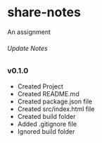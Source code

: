 # share-notes
An assignment

 
###### Update Notes ######
### v0.1.0 ###
* Created Project
* Created README.md
* Created package.json file
* Created src/index.html file
* Created build folder
* Added .gitignore file
* Ignored build folder


